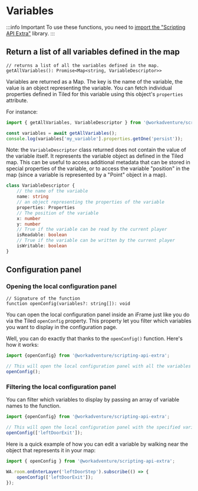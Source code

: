 # Variables

:::info Important
To use these functions, you need to [import the "Scripting API Extra"](index.md#importing-the-utility-functions) library.
:::

## Return a list of all variables defined in the map

```
// returns a list of all the variables defined in the map.
getAllVariables(): Promise<Map<string, VariableDescriptor>>
```

Variables are returned as a Map. The key is the name of the variable, the value is an object representing the variable.
You can fetch individual properties defined in Tiled for this variable using this object's `properties` attribute.

For instance:

```typescript
import { getAllVariables, VariableDescriptor } from '@workadventure/scripting-api-extra';

const variables = await getAllVariables();
console.log(variables['my_variable'].properties.getOne('persist'));
```

Note: the `VariableDescriptor` class returned does not contain the value of the variable itself. It represents the
variable object as defined in the Tiled map. This can be useful to access additional metadata that can be stored
in special properties of the variable, or to access the variable "position" in the map (since a variable is represented
by a "Point" object in a map).

```typescript
class VariableDescriptor {
    // the name of the variable
    name: string
    // an object representing the properties of the variable
    properties: Properties
    // The position of the variable
    x: number
    y: number
    // True if the variable can be read by the current player
    isReadable: boolean
    // True if the variable can be written by the current player
    isWritable: boolean
}
```

## Configuration panel

### Opening the local configuration panel

```
// Signature of the function
function openConfig(variables?: string[]): void
```

You can open the local configuration panel inside an iFrame just like you do via the Tiled `openConfig` property.
This property let you filter which variables you want to display in the configuration page.

Well, you can do exactly that thanks to the `openConfig()` function. Here's how it works:

```typescript
import {openConfig} from '@workadventure/scripting-api-extra';

// This will open the local configuration panel with all the variables in the Tiled 'configuration' layer.
openConfig();
```

### Filtering the local configuration panel

You can filter which variables to display by passing an array of variable names to the function.

```typescript
import {openConfig} from '@workadventure/scripting-api-extra';

// This will open the local configuration panel with the specified variables in the Tiled 'configuration' layer.
openConfig(['leftDoorExit']);
```

Here is a quick example of how you can edit a variable by walking near the object that represents it in your map:

```typescript
import { openConfig } from '@workadventure/scripting-api-extra';

WA.room.onEnterLayer('leftDoorStep').subscribe(() => {
    openConfig(['leftDoorExit']);
});
```
